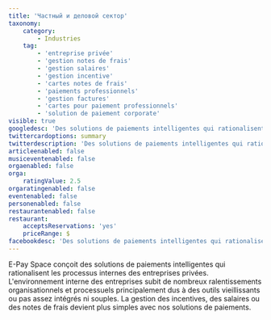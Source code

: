 ```yaml
---
title: 'Частный и деловой сектор'
taxonomy:
    category:
        - Industries
    tag:
        - 'entreprise privée'
        - 'gestion notes de frais'
        - 'gestion salaires'
        - 'gestion incentive'
        - 'cartes notes de frais'
        - 'paiements professionnels'
        - 'gestion factures'
        - 'cartes pour paiement professionnels'
        - 'solution de paiement corporate'
visible: true
googledesc: 'Des solutions de paiements intelligentes qui rationalisent les processus internes des entreprises (notes de frais, voyages d''affaires...).'
twittercardoptions: summary
twitterdescription: 'Des solutions de paiements intelligentes qui rationalisent les processus internes des entreprises (notes de frais, voyages d''affaires...).'
articleenabled: false
musiceventenabled: false
orgaenabled: false
orga:
    ratingValue: 2.5
orgaratingenabled: false
eventenabled: false
personenabled: false
restaurantenabled: false
restaurant:
    acceptsReservations: 'yes'
    priceRange: $
facebookdesc: 'Des solutions de paiements intelligentes qui rationalisent les processus internes des entreprises (notes de frais, voyages d''affaires...).'
---
```


E-Pay Space conçoit des solutions de paiements intelligentes qui rationalisent les processus internes des entreprises privées. L'environnement interne des entreprises subit de nombreux ralentissements organisationnels et processuels principalement dus à des outils vieillissants ou pas assez intégrés ni souples. La gestion des incentives, des salaires ou des notes de frais devient plus simples avec nos solutions de paiements. 